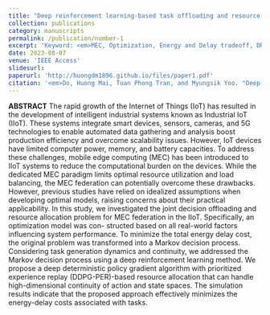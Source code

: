```yaml
---
title: "Deep reinforcement learning-based task offloading and resource allocation for industrial IoT in MEC federation system"
collection: publications
category: manuscripts
permalink: /publication/number-1
excerpt: 'Keyword: <em>MEC, Optimization, Energy and Delay tradeoff, DRL<em>'
date: 2023-08-07
venue: 'IEEE Access'
slidesurl: 
paperurl: 'http://huongdm1896.github.io/files/paper1.pdf'
citation: '<em>Do, Huong Mai, Tuan Phong Tran, and Myungsik Yoo. "Deep reinforcement learning-based task offloading and resource allocation for industrial IoT in MEC federation system." IEEE Access (2023).<em>'
---
```


**ABSTRACT** The rapid growth of the Internet of Things (IoT) has resulted in the development of intelligent industrial systems known as Industrial IoT (IIoT). These systems integrate smart devices, sensors, cameras, and 5G technologies to enable automated data gathering and analysis boost production efficiency and overcome scalability issues. However, IoT devices have limited computer power, memory, and battery capacities. To address these challenges, mobile edge computing (MEC) has been introduced to IIoT systems to reduce the computational burden on the devices. While the dedicated MEC paradigm limits optimal resource utilization and load balancing, the MEC federation can potentially overcome these drawbacks. However, previous studies have relied on idealized assumptions when developing optimal models, raising concerns about their practical applicability. In this study, we investigated the joint decision offloading and resource allocation problem for MEC federation in the IIoT. Specifically, an optimization model was con- structed based on all real-world factors influencing system performance. To minimize the total energy delay cost, the original problem was transformed into a Markov decision process. Considering task generation dynamics and continuity, we addressed the Markov decision process using a deep reinforcement learning method. We propose a deep deterministic policy gradient algorithm with prioritized experience replay (DDPG-PER)-based resource allocation that can handle high-dimensional continuity of action and state spaces. The simulation results indicate that the proposed approach effectively minimizes the energy-delay costs associated with tasks.
